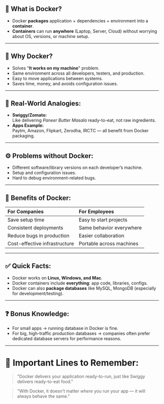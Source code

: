 ## 🛑 What is Docker?

- Docker **packages** application + dependencies + environment into a **container**.
- **Containers** can run **anywhere** (Laptop, Server, Cloud) without worrying about OS, versions, or machine setup.

---

## 🎯 Why Docker?

- Solves "**It works on my machine**" problem.
- Same environment across all developers, testers, and production.
- Easy to move applications between systems.
- Saves time, money, and avoids configuration issues.

---

## 🍔 Real-World Analogies:

- **Swiggy/Zomato:**  
  Like delivering *Paneer Butter Masala* ready-to-eat, not raw ingredients.
- **Apps Example:**  
  Paytm, Amazon, Flipkart, Zerodha, IRCTC — all benefit from Docker packaging.

---

## ⚙️ Problems without Docker:

- Different software/library versions on each developer’s machine.
- Setup and configuration issues.
- Hard to debug environment-related bugs.

---

## 🚀 Benefits of Docker:

| For Companies                  | For Employees             |
|:--------------------------------|:---------------------------|
| Save setup time                 | Easy to start projects     |
| Consistent deployments          | Same behavior everywhere   |
| Reduce bugs in production       | Easier collaboration       |
| Cost-effective infrastructure   | Portable across machines   |

---

## ✅ Quick Facts:

- Docker works on **Linux, Windows, and Mac**.
- Docker containers include **everything**: app code, libraries, configs.
- Docker can also **package databases** like MySQL, MongoDB (especially for development/testing).

---

## ❓ Bonus Knowledge:

- For small apps → running database in Docker is fine.
- For big, high-traffic production databases → companies often prefer dedicated database servers for performance reasons.

---

# 🧠 Important Lines to Remember:

> "Docker delivers your application ready-to-run, just like Swiggy delivers ready-to-eat food."

> "With Docker, it doesn't matter *where* you run your app — it will always behave the same."
